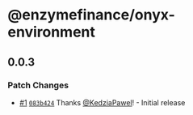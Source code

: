 # @enzymefinance/onyx-environment

## 0.0.3

### Patch Changes

- [#1](https://github.com/enzymefinance/onyx-sdk/pull/1) [`083b424`](https://github.com/enzymefinance/onyx-sdk/commit/083b42448cc65c4c03d4bbcbbe37c282b0d2ab0b) Thanks [@KedziaPawel](https://github.com/KedziaPawel)! - Initial release
